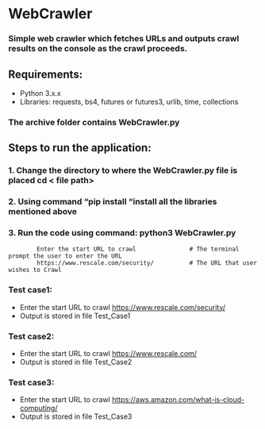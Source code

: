 # WebCrawler

### Simple web crawler which fetches URLs and outputs crawl results on the console as the crawl proceeds.

## Requirements:

*  Python 3.x.x 
* Libraries:  requests, bs4, futures or futures3, urlib, time,  collections

### The archive folder contains WebCrawler.py

## Steps to run the application:

### 1.	Change the directory to where the WebCrawler.py file is placed    cd < file path>

### 2.	Using command “pip install <library name> “install all the libraries mentioned above

### 3.	Run the code using command:   python3 WebCrawler.py
            Enter the start URL to crawl               # The terminal prompt the user to enter the URL
            https://www.rescale.com/security/          # The URL that user wishes to Crawl

### Test case1:
*  Enter the start URL to crawl https://www.rescale.com/security/
* Output is stored in file Test_Case1

### Test case2:
* Enter the start URL to crawl https://www.rescale.com/
* Output is stored in file Test_Case2

### Test case3:
* Enter the start URL to crawl https://aws.amazon.com/what-is-cloud-computing/
* Output is stored in file Test_Case3





